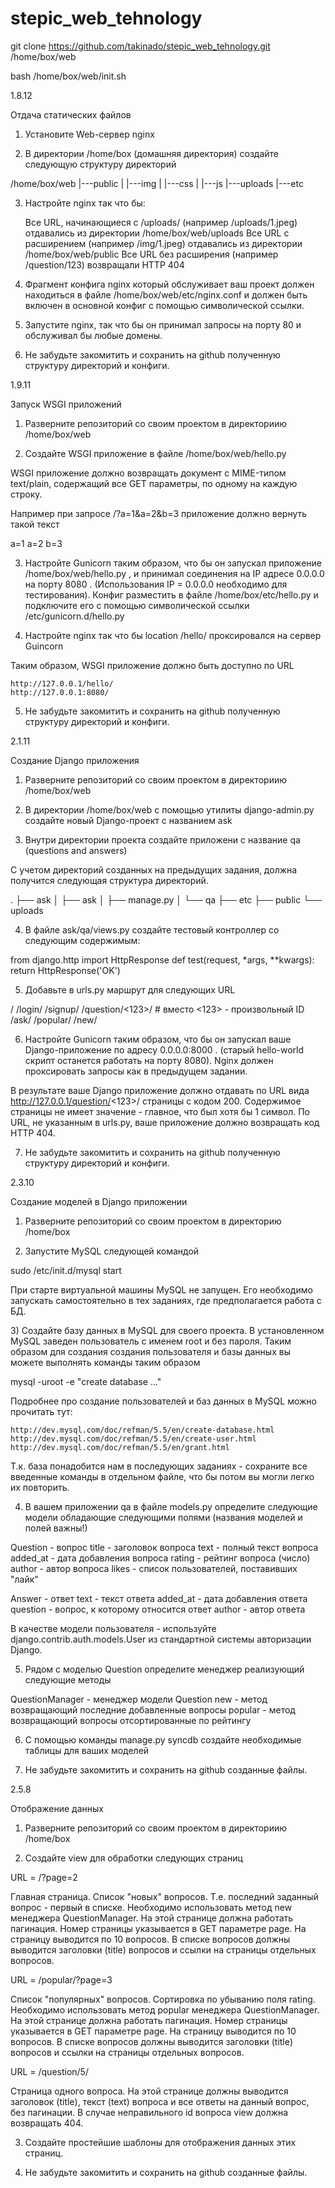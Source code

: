 # stepic_web_tehnology

git clone https://github.com/takinado/stepic_web_tehnology.git /home/box/web

bash /home/box/web/init.sh

1.8.12

Отдача статических файлов

1) Установите Web-сервер nginx

2) В директории /home/box (домашняя директория) создайте следующую структуру директорий

/home/box/web
          |---public
          |   |---img
          |   |---css
          |   |---js
          |---uploads
          |---etc

3) Настройте nginx так что бы:

    Все URL, начинающиеся с /uploads/  (например /uploads/1.jpeg) отдавались из директории /home/box/web/uploads
    Все URL с расширением (например /img/1.jpeg) отдавались из директории /home/box/web/public
    Все URL без расширения (например /question/123)  возвращали HTTP 404

4) Фрагмент конфига nginx который обслуживает ваш проект должен находиться в файле /home/box/web/etc/nginx.conf и должен быть включен в основной конфиг с помощью символической ссылки.

5) Запустите nginx, так что бы он принимал запросы на порту 80 и обслуживал бы любые домены.

6) Не забудьте закомитить и сохранить на github полученную структуру директорий и конфиги.


1.9.11

Запуск WSGI приложений

1) Разверните репозиторий со своим проектом в директориию /home/box/web

2) Создайте WSGI приложение в файле /home/box/web/hello.py

WSGI приложение должно возвращать документ с MIME-типом text/plain, содержащий все GET параметры, по одному на каждую строку.

Например при запросе  /?a=1&a=2&b=3 приложение должно вернуть такой текст

a=1
a=2
b=3

3) Настройте Gunicorn таким образом, что бы он запускал приложение  /home/box/web/hello.py , и принимал соединения на IP адресе 0.0.0.0 на порту 8080 .  (Использования IP = 0.0.0.0 необходимо для тестирования). Конфиг разместить в файле /home/box/etc/hello.py и подключите его с помощью символической ссылки /etc/gunicorn.d/hello.py

4) Настройте nginx так что бы location /hello/ проксировался на cервер Guincorn

Таким образом, WSGI приложение должно быть доступно по URL

    http://127.0.0.1/hello/
    http://127.0.0.1:8080/

5) Не забудьте закомитить и сохранить на github полученную структуру директорий и конфиги.


2.1.11

Создание Django приложения

1) Разверните репозиторий со своим проектом в директориию /home/box/web

2) В директории /home/box/web  с помощью утилиты django-admin.py создайте новый Django-проект с названием ask

3) Внутри директории проекта создайте приложени с название qa  (questions and answers)

C учетом директорий созданных на предыдущих задания, должна получится следующая структура директорий.

.
├── ask
│   ├── ask
│   ├── manage.py
│   └── qa
├── etc
├── public
└── uploads

4) В файле ask/qa/views.py создайте тестовый контроллер со следующим содержимым:

from django.http import HttpResponse 
def test(request, *args, **kwargs):
    return HttpResponse('OK')

5) Добавьте в urls.py  маршрут для следующих URL

/
/login/
/signup/
/question/<123>/    # вместо <123> - произвольный ID
/ask/
/popular/
/new/

6) Настройте Gunicorn таким образом, что бы он запускал ваше Django-приложение по адресу 0.0.0.0:8000 . (старый hello-world скрипт останется работать на порту 8080).  Nginx должен проксировать запросы как в предыдущем задании.

В результате ваше Django приложение должно отдавать по URL вида http://127.0.0.1/question/<123>/  страницы с кодом 200.  Содержимое страницы не имеет значение - главное, что был хотя бы 1 символ. По URL, не указанным в urls.py, ваше приложение должно возвращать код HTTP 404.

7) Не забудьте закомитить и сохранить на github полученную структуру директорий и конфиги.


2.3.10

Создание моделей в Django приложении

1) Разверните репозиторий со своим проектом в директорию /home/box

2) Запустите MySQL следующей командой﻿

sudo /etc/init.d/mysql start﻿

При старте виртуальной машины MySQL не запущен. Его необходимо запускать самостоятельно в тех заданиях, где предполагается работа с БД.﻿

﻿3) Создайте базу данных в MySQL для своего проекта. В установленном MySQL заведен пользователь с именем root и без пароля. Таким образом для создания создания пользователя и базы данных вы можете выполнять команды таким образом

mysql -uroot -e "create database ..."

Подробнее про создание пользователей и баз данных в MySQL можно прочитать тут:

    http://dev.mysql.com/doc/refman/5.5/en/create-database.html
    http://dev.mysql.com/doc/refman/5.5/en/create-user.html
    http://dev.mysql.com/doc/refman/5.5/en/grant.html

Т.к. база понадобится нам в последующих заданиях - сохраните все введенные команды в отдельном файле, что бы потом вы могли легко их повторить.

4) В вашем приложении qa  в файле models.py определите следующие модели обладающие следующими полями (названия моделей и полей важны!)

Question - вопрос
title - заголовок вопроса
text - полный текст вопроса
added_at - дата добавления вопроса
rating - рейтинг вопроса (число)
author - автор вопроса
likes - список пользователей, поставивших "лайк"

Answer - ответ
text - текст ответа
added_at - дата добавления ответа
question - вопрос, к которому относится ответ
author - автор ответа

В качестве модели пользователя - используйте django.contrib.auth.models.User  из стандартной системы авторизации Django.

5) ﻿Рядом с моделью Question определите менеджер реализующий следующие методы

QuestionManager - менеджер модели ﻿Question﻿
new - метод возвращающий последние добавленные вопросы
popular - метод возвращающий вопросы﻿ отсортированные по рейтингу

6) С помощью команды manage.py syncdb  создайте необходимые таблицы для ваших моделей

7) Не забудьте закомитить и сохранить на github созданные файлы.


2.5.8

Отображение данных

1) Разверните репозиторий со своим проектом в директориию /home/box

2) Создайте view для обработки следующих страниц

URL = /?page=2

Главная страница. Список "новых" вопросов. Т.е. последний заданный вопрос - первый в списке. Необходимо использовать метод new менеджера QuestionManager. На этой странице должна работать пагинация. Номер страницы указывается в GET параметре page.  На страницу выводится по 10 вопросов. В списке вопросов должны выводится заголовки (title) вопросов и ссылки на страницы отдельных вопросов.

URL = /popular/?page=3

Cписок "популярных" вопросов. Сортировка по убыванию поля rating. Необходимо использовать метод popular менеджера QuestionManager. На этой странице должна работать пагинация. Номер страницы указывается в GET параметре page.  На страницу выводится по 10 вопросов. В списке вопросов должны выводится заголовки (title) вопросов и ссылки на страницы отдельных вопросов.

URL = /question/5/

Страница одного вопроса. На этой странице должны выводится заголовок (title), текст (text) вопроса и все ответы на данный вопрос, без пагинации.  В случае неправильного id вопроса view должна возвращать 404.

3) Создайте простейшие шаблоны для отображения данных этих страниц.

4) Не забудьте закомитить и сохранить на github созданные файлы.



